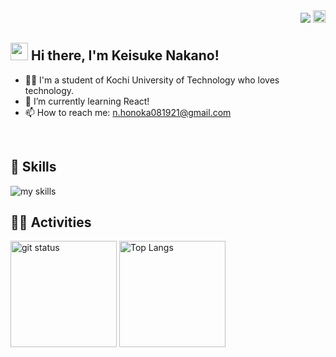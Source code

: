 <div align="right">
  <img src="https://komarev.com/ghpvc/?username=Honoka-Nakano" />
  <a href="https://qiita.com/Honoka-Nakano">
    <img height="20" src="https://qiita-badge.apiapi.app/s/Honoka-Nakano/posts.svg" />
  </a>
</div>

## <img src="https://media.giphy.com/media/hvRJCLFzcasrR4ia7z/giphy.gif" width="28"> Hi there, I&apos;m Keisuke Nakano!

- 🧑‍💻 I'm a student of Kochi University of Technology who loves technology.
- 🌱 I’m currently learning React!
- 📫 How to reach me: n.honoka081921@gmail.com
<br>

## 🌱 Skills
<img alt="my skills" src="https://skillicons.dev/icons?theme=dark&perline=10&i=r,notion,git,docker,html,css,js,ts,react,next" />
<br>

## 🏃‍♀️ Activities
<div align="left" style='flex;'> 
  <img alt="git status" height="170px" src="https://github-readme-stats.vercel.app/api?username=Honoka-Nakano&theme=vue-dark&layout=compact" />
  <img alt="Top Langs" height="170px" src="https://github-readme-stats.vercel.app/api/top-langs/?username=Honoka-Nakano&theme=vue-dark&layout=compact" />
</div>


<!--
- 🔭 I’m currently working on ...
- 🌱 I’m currently learning ...
- 👯 I’m looking to collaborate on ...
- 🤔 I’m looking for help with ...
- 💬 Ask me about ...
- 📫 How to reach me: ...
- 😄 Pronouns: ...
- ⚡ Fun fact: ...
-->

